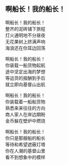 ## 啊船长！我的船长！
啊船长！我的船长！<br>
整齐的泥砖铺下旅程<br>
灯火通明地不分昼夜<br>
无花果树上挤满声响<br>
海浪还在你耳边回荡<br>

啊船长！我的船长！<br>
你装载一船货物起航<br>
途中坚定出海的梦想<br>
等运货的报酬到手后<br>
就立即向基督山出航<br>

啊船长！我的船长！<br>
你装载着一船船货物<br>
熟悉来来往往的方向<br>
商人家人在岸边期盼<br>
金币躲在壁炉中燃烧<br>

啊船长！我的船长！<br>
你只是那艘船的船长<br>
等待和希望遮蔽灯塔<br>
你在人潮的基督山里<br>
看不到想象中的模样<br>
